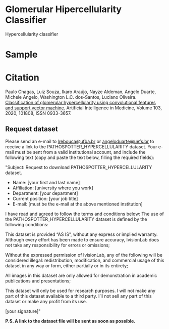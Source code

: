 # Glomerular Hipercellularity Classifier 
Hypercellularity classifier

# Sample


# Citation
Paulo Chagas, Luiz Souza, Ikaro Araújo, Nayze Aldeman, Angelo Duarte, Michele Angelo, Washington L.C. dos-Santos, Luciano Oliveira. [Classification of glomerular hypercellularity using convolutional features and support vector machine.](https://doi.org/10.1016/j.artmed.2020.101808) Artificial Intelligence in Medicine, Volume 103, 2020, 101808, ISSN 0933-3657. 

## Request dataset
Please send an e-mail to lrebouca@ufba.br or angeloduarte@uefs.br to receive a link to the PATHOSPOTTER_HYPERCELLULARITY dataset. Your e-mail must be sent from a valid institutional account, and include the following text (copy and paste the text below, filling the required fields):

"Subject: Request to download PATHOSPOTTER_HYPERCELLULARITY dataset.

- Name: [your first and last name]
- Affiliation: [university where you work]
- Department: [your department]
- Current position: [your job title]
- E-mail: [must be the e-mail at the above mentioned institution]

I have read and agreed to follow the terms and conditions below: The use of the PATHOSPOTTER_HYPERCELLULARITY dataset is defined by the following conditions:

This dataset is provided “AS IS”, without any express or implied warranty. Although every effort has been made to ensure accuracy, IvisionLab does not take any responsibility for errors or omissions;

Without the expressed permission of IvisionLab, any of the following will be considered illegal: redistribution, modification, and commercial usage of this dataset in any way or form, either partially or in its entirety;

All images in this dataset are only allowed for demonstration in academic publications and presentations;

This dataset will only be used for research purposes. I will not make any part of this dataset available to a third party. I’ll not sell any part of this dataset or make any profit from its use.

[your signature]"  


**P.S. A link to the dataset file will be sent as soon as possible.**
